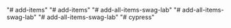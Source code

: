"# add-items" 
"# add-items" 
"# add-all-items-swag-lab" 
"# add-all-items-swag-lab" 
"# add-all-items-swag-lab" 
"# cypress" 
